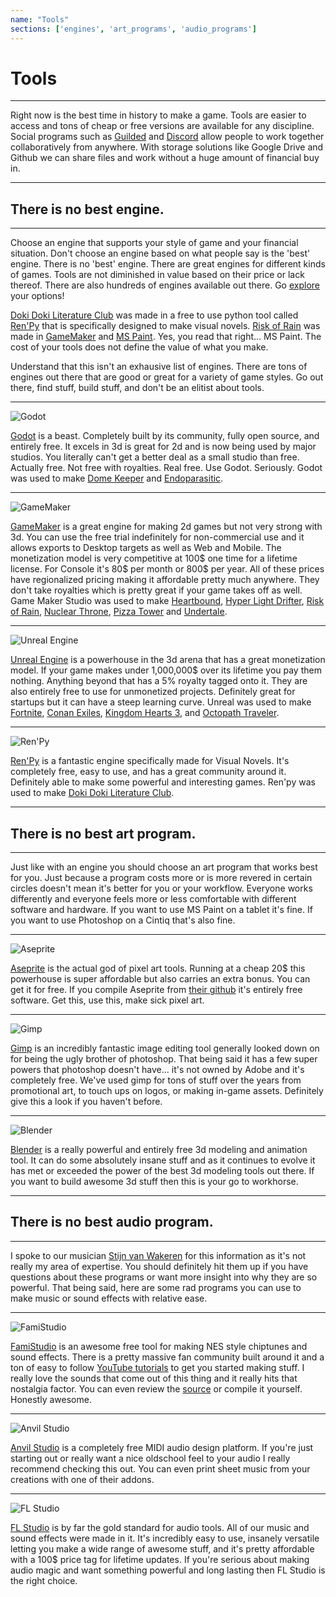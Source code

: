 ```yaml
---
name: "Tools"
sections: ['engines', 'art_programs', 'audio_programs']
---
```


# Tools
---
Right now is the best time in history to make a game. Tools are easier to access and tons of cheap or free versions are available for any discipline. Social programs such as [Guilded](https://www.guilded.gg/piratesoftware) and [Discord](https://discord.com/invite/piratesoftware) allow people to work together collaboratively from anywhere. With storage solutions like Google Drive and Github we can share files and work without a huge amount of financial buy in.

---
<div id='engines'>

## There is no best engine.
---

Choose an engine that supports your style of game and your financial situation. Don't choose an engine based on what people say is the 'best' engine. There is no 'best' engine. There are great engines for different kinds of games. Tools are not diminished in value based on their price or lack thereof. There are also hundreds of engines available out there. Go [explore](https://enginesdatabase.com/) your options!

[Doki Doki Literature Club](https://store.steampowered.com/app/698780/Doki_Doki_Literature_Club/) was made in a free to use python tool called [Ren'Py](https://www.renpy.org/) that is specifically designed to make visual novels. [Risk of Rain](https://store.steampowered.com/app/248820/Risk_of_Rain/) was made in [GameMaker](https://www.yoyogames.com/en/gamemaker) and [MS Paint](https://web.archive.org/web/20210920062120/https://riskofraingame.com/team/). Yes, you read that right... MS Paint. The cost of your tools does not define the value of what you make.

Understand that this isn't an exhausive list of engines. There are tons of engines out there that are good or great for a variety of game styles. Go out there, find stuff, build stuff, and don't be an elitist about tools.

---
![Godot](/images/gamedev/godot_splash.png)

[Godot](https://godotengine.org/) is a beast. Completely built by its community, fully open source, and entirely free. It excels in 3d is great for 2d and is now being used by major studios. You literally can't get a better deal as a small studio than free. Actually free. Not free with royalties. Real free. Use Godot. Seriously. Godot was used to make [Dome Keeper](https://store.steampowered.com/app/1637320/Dome_Keeper/) and [Endoparasitic](https://store.steampowered.com/app/2124780/Endoparasitic/).

---
![GameMaker](/images/gamedev/gamemaker_splash.png)

[GameMaker](https://www.yoyogames.com/en/gamemaker) is a great engine for making 2d games but not very strong with 3d. You can use the free trial indefinitely for non-commercial use and it allows exports to Desktop targets as well as Web and Mobile. The monetization model is very competitive at 100$ one time for a lifetime license. For Console it's 80$ per month or 800$ per year. All of these prices have regionalized pricing making it affordable pretty much anywhere. They don't take royalties which is pretty great if your game takes off as well. Game Maker Studio was used to make [Heartbound](https://store.steampowered.com/app/567380/Heartbound/), [Hyper Light Drifter](https://store.steampowered.com/app/257850/Hyper_Light_Drifter/), [Risk of Rain](https://store.steampowered.com/app/248820/Risk_of_Rain/), [Nuclear Throne](https://store.steampowered.com/app/242680/Nuclear_Throne/), [Pizza Tower](https://store.steampowered.com/app/2231450/Pizza_Tower/) and [Undertale](https://store.steampowered.com/app/391540/Undertale/).

---
![Unreal Engine](/images/gamedev/unreal_splash.jpg)

[Unreal Engine](https://www.unrealengine.com/en-US/download) is a powerhouse in the 3d arena that has a great monetization model. If your game makes under 1,000,000$ over its lifetime you pay them nothing. Anything beyond that has a 5% royalty tagged onto it. They are also entirely free to use for unmonetized projects. Definitely great for startups but it can have a steep learning curve. Unreal was used to make [Fortnite](https://www.epicgames.com/fortnite/en-US/home), [Conan Exiles](https://store.steampowered.com/app/440900/Conan_Exiles/), [Kingdom Hearts 3](https://www.kingdomhearts.com/3/us/home/), and [Octopath Traveler](https://www.nintendo.com/games/detail/octopath-traveler-switch/).

---
![Ren'Py](/images/gamedev/renpy_splash.png)

[Ren'Py](https://www.renpy.org/) is a fantastic engine specifically made for Visual Novels. It's completely free, easy to use, and has a great community around it. Definitely able to make some powerful and interesting games. Ren'py was used to make [Doki Doki Literature Club](https://store.steampowered.com/app/698780/Doki_Doki_Literature_Club/).

---
</div>

<div id='art_programs'>

## There is no best art program.
---

Just like with an engine you should choose an art program that works best for you. Just because a program costs more or is more revered in certain circles doesn't mean it's better for you or your workflow. Everyone works differently and everyone feels more or less comfortable with different software and hardware. If you want to use MS Paint on a tablet it's fine. If you want to use Photoshop on a Cintiq that's also fine.

---
![Aseprite](/images/gamedev/aseprite_splash.png)

[Aseprite](https://www.aseprite.org/) is the actual god of pixel art tools. Running at a cheap 20$ this powerhouse is super affordable but also carries an extra bonus. You can get it for free. If you compile Aseprite from [their github](https://github.com/aseprite/aseprite) it's entirely free software. Get this, use this, make sick pixel art.

---
![Gimp](/images/gamedev/gimp_splash.png)

[Gimp](https://www.gimp.org/) is an incredibly fantastic image editing tool generally looked down on for being the ugly brother of photoshop. That being said it has a few super powers that photoshop doesn't have... it's not owned by Adobe and it's completely free. We've used gimp for tons of stuff over the years from promotional art, to touch ups on logos, or making in-game assets. Definitely give this a look if you haven't before.

---
![Blender](/images/gamedev/blender_splash.png)

[Blender](https://www.blender.org/) is a really powerful and entirely free 3d modeling and animation tool. It can do some absolutely insane stuff and as it continues to evolve it has met or exceeded the power of the best 3d modeling tools out there. If you want to build awesome 3d stuff then this is your go to workhorse.

---
</div>

<div id='audio_programs'>

## There is no best audio program.
---

I spoke to our musician [Stijn van Wakeren](http://stijnvanwakeren.com/) for this information as it's not really my area of expertise. You should definitely hit them up if you have questions about these programs or want more insight into why they are so powerful. That being said, here are some rad programs you can use to make music or sound effects with relative ease.

---
![FamiStudio](/images/gamedev/famistudio_splash.jpg)

[FamiStudio](https://famistudio.org/) is an awesome free tool for making NES style chiptunes and sound effects. There is a pretty massive fan community built around it and a ton of easy to follow [YouTube tutorials](https://www.youtube.com/watch?v=UyECgqFbZPQ) to get you started making stuff. I really love the sounds that come out of this thing and it really hits that nostalgia factor. You can even review the [source](https://github.com/BleuBleu/FamiStudio) or compile it yourself. Honestly awesome.

---
![Anvil Studio](/images/gamedev/anvil_splash.png)

[Anvil Studio](https://www.anvilstudio.com/) is a completely free MIDI audio design platform. If you're just starting out or really want a nice oldschool feel to your audio I really recommend checking this out. You can even print sheet music from your creations with one of their addons.

---
![FL Studio](/images/gamedev/flstudio_splash.png)

[FL Studio](https://www.image-line.com/fl-studio) is by far the gold standard for audio tools. All of our music and sound effects were made in it. It's incredibly easy to use, insanely versatile letting you make a wide range of awesome stuff, and it's pretty affordable with a 100$ price tag for lifetime updates. If you're serious about making audio magic and want something powerful and long lasting then FL Studio is the right choice.

</div>